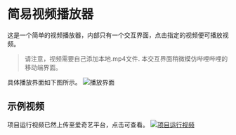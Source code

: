 # 简易视频播放器
这是一个简单的视频播放器，内部只有一个交互界面，点击指定的视频便可播放视频。
> 请注意，视频需要自己添加本地.mp4文件.
本交互界面稍微模仿哔哩哔哩的移动端界面。

具体播放界面如下图所示。
![播放界面](https://github.com/HuangRunHua/Enjoy-Video-Together/blob/main/Enjoy%20Video%20Together/Resources/intro.png)

## 示例视频
项目运行视频已然上传至爱奇艺平台，点击可查看。
[![项目运行视频]()]()
